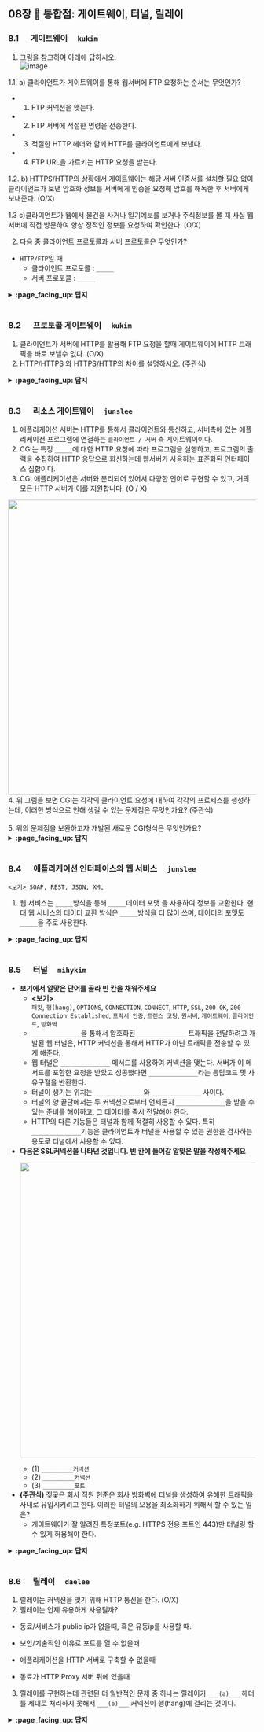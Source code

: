 ## 08장 :octopus: 통합점: 게이트웨이, 터널, 릴레이

### 8.1 　  게이트웨이　 `kukim`

1. 그림을 참고하여 아래에 답하시오.  
![image](https://img1.daumcdn.net/thumb/R1280x0/?scode=mtistory2&fname=https%3A%2F%2Fblog.kakaocdn.net%2Fdn%2FcTShD1%2FbtqDQ8zqmH5%2F1Z8hrRNKAg9BcMS5ydmhN1%2Fimg.jpg)

1.1. a) 클라이언트가 게이트웨이를 통해 웹서버에 FTP 요청하는 순서는 무엇인가?
- 1. FTP 커넥션을 맺는다.
- 2. FTP 서버에 적절한 명령을 전송한다.
- 3. 적절한 HTTP 헤더와 함께 HTTP를 클라이언트에게 보낸다.
- 4. FTP URL을 가르키는 HTTP 요청을 받는다.

1.2. b) HTTPS/HTTP의 상황에서 게이트웨이는 해당 서버 인증서를 설치할 필요 없이 클라이언트가 보낸 암호화 정보를 서버에게 인증을 요청해 암호를 해독한 후 서버에게 보내준다. (O/X)

1.3 c)클라이언트가 웹에서 물건을 사거나 일기예보를 보거나 주식정보를 볼 때 사실 웹 서버에 직접 방문하여 항상 정적인 정보를 요청하여 확인한다. (O/X) 

2. 다음 중 클라이언트 프로토콜과 서버 프로토콜은 무엇인가?
- `HTTP/FTP`일 때
  - 클라이언트 프로토콜 : `_____`
  - 서버 프로토콜 : `_____`
 
<details>
<summary> <b> :page_facing_up: 답지 </b>  </summary>
<div markdown="1">
 
1.1.  
 - 4 -> 1-> 2-> 3

1.2.  
정답 : X  (게이트웨이가 인증서를 서버의 인증서를 가지고 있어 SSL 암호화를 해독한 후 서버에게 보내준다.)

1.3.  
정답 : X (웹서버에 직접 http 요청하여 정적인 자료를 받을 수 있지만 서버마다 그 구조가 다르고 정적인 콘텐츠, 동적인 콘텐츠, 애플리케이션 서버 게이트웨이를 통해 얻는 등 많은 방법이 있다.)

2.  
클라리언트 프로토콜 : `HTTP`  
서버 프로토콜 : `FTP`  
</div>
</details>
<br>

### 8.2 　  프로토콜 게이트웨이　 `kukim`
1. 클라이언트가 서버에 HTTP를 활용해 FTP 요청을 할때 게이트웨이에 HTTP 트래픽을 바로 보낼수 없다. (O/X) 
2. HTTP/HTTPS 와 HTTPS/HTTP의 차이를 설명하시오. (주관식)


<details>
<summary> <b> :page_facing_up: 답지 </b>  </summary>
<div markdown="1">
1.   
정답 : X (프락시에 트래픽을 바로 보내는 것 같이 게이트웨이에도 HTTP 트래픽을 바로 보낼 수 있다.(브라우저에서 명시적으로 설정도 가능하다.))  

2.  
HTTP/HTTPS는 클라이언트는 일반 HTTP를 사용하여 웹을 탐색할 수 있지만 게이트웨이는 자동으로 사용자의 모든 정보를 암호화하여 서버에게 전송하는 시스템이고 HTTPS/HTTP는 클라이언트에게 HTTPS 요청을 받아 복호화하여 웹서버로 HTTP 요청을 보낸다. 게이트웨이와 원 서버 간의 암호화하지 않은 트래픽을 전송하기 때문에 게이트웨이와 원 서버 간에 있는 네트워크가 안전한지 확인을 하고 사용해야 한다.    
<a href="https://ibb.co/P410Kkr"><img src="https://i.ibb.co/5vswmZ1/Screen-Shot-2020-08-12-at-3-00-41-PM.png" alt="Screen-Shot-2020-08-12-at-3-00-41-PM" border="0"></a>  
<a href="https://ibb.co/GcDQhr4"><img src="https://i.ibb.co/ChyKrS3/Screen-Shot-2020-08-12-at-3-00-50-PM.png" alt="Screen-Shot-2020-08-12-at-3-00-50-PM" border="0"></a>
</div>
</details>
<br>

### 8.3 　  리소스 게이트웨이　 `junslee`

1. 애플리케이션 서버는 HTTP를 통해서 클라이언트와 통신하고, 서버측에 있는 애플리케이션 프로그램에 연결하는 `클라이언트 / 서버` 측 게이트웨이이다.
2. CGI는 특정 `_____`에 대한 HTTP 요청에 따라 프로그램을 실행하고, 프로그램의 출력을 수집하여 HTTP 응답으로 회신하는데 웹서버가 사용하는 표준화된 인터페이스 집합이다.
3. CGI 애플리케이션은 서버와 분리되어 있어서 다양한 언어로 구현할 수 있고, 거의 모든 HTTP 서버가 이를 지원합니다. (O / X)
<img src="https://user-images.githubusercontent.com/13018877/53302527-48dfe180-38a2-11e9-8bf8-a79b8a3c362f.png" width="600">
4. 위 그림을 보면 CGI는 각각의 클라이언트 요청에 대하여 각각의 프로세스를 생성하는데, 이러한 방식으로 인해 생길 수 있는 문제점은 무엇인가요? (주관식)<br>
<br>
5. 위의 문제점을 보완하고자 개발된 새로운 CGI형식은 무엇인가요?
<br>

<details>
<summary> <b> :page_facing_up: 답지 </b>  </summary>
<div markdown="1">
  
1. 애플리케이션 서버는 HTTP를 통해서 클라이언트와 통신하고, 서버측에 있는 애플리케이션 프로그램에 연결하는 `서버`측 게이트웨이이다.
2. CGI는 특정 `URL`에 대한 HTTP 요청에 따라 프로그램을 실행하고, 프로그램의 출력을 수집하여 HTTP 응답으로 회신하는데 웹서버가 사용하는 표준화된 인터페이스 집합이다.
3. CGI 애플리케이션은 서버와 분리되어 있어서 다양한 언어로 구현할 수 있고, 단순하므로 거의 모든 HTTP 서버가 이를 지원합니다. (O)
4. CGI는 각각의 요청에 대하여 독립적인 별도의 프로세스를 생성한다.(5개의 웹 브라우저가 똑같은 URL을 통하여 동일한 CGI를 요구하면 요청한 개수만큼 동일한 프로세스 5개를 생성한다.)
이러한 방식은 프로세스를 만드는 데 따르는 부하가 꽤 크고, 서버의 성능을 제한하며 서버 장비에 부담을 준다.
5. Fast CGI, Fast CGI는 요청이 있을 때마다 프로세스가 만들어지는 것이 아니라 만들어진 프로세스가 계속해서 새로운 요청들을 처리한다. 덕분에 프로세스를 생성하고 제거하는 데에 드는 부하가 줄어든다.

</div>
</details>
<br>

### 8.4 　  애플리케이션 인터페이스와 웹 서비스　 `junslee`

`<보기> SOAP, REST, JSON, XML`

1. 웹 서비스는 `_____`방식을 통해 `_____`데이터 포맷 을 사용하여 정보를 교환한다. 현대 웹 서비스의 데이터 교환 방식은 `_____`방식을 더 많이 쓰며, 데이터의 포맷도 `_____`을 주로 사용한다.

<details>
<summary> <b> :page_facing_up: 답지 </b>  </summary>
<div markdown="1">
  
1. 웹 서비스는 `SOAP`방식을 통해 `XML`데이터 포맷 을 사용하여 정보를 교환한다. 현대 웹 서비스의 데이터 교환 방식은 `REST`방식을 더 많이 쓰며, 데이터의 포맷도 `JSON`을 주로 사용한다. <br>
-- 참고하면 좋은 글 https://gmlwjd9405.github.io/2018/09/21/rest-and-restful.html (REST란? REST API란? RESTful이란?)

</div>
</details>
<br>

### 8.5 　  터널　 `mihykim`
- __보기에서 알맞은 단어를 골라 빈 칸을 채워주세요__
  - __\<보기\>__ <br> `패킷`, `행(hang)`, `OPTIONS`, `CONNECTION`, `CONNECT`, `HTTP`, `SSL`, `200 OK`, `200 Connection Established`, `프락시 인증`, `트랜스 코딩`, `원서버`, `게이트웨이`, `클라이언트`, `방화벽`
  - `______________`을 통해서 암호화된 `______________` 트래픽을 전달하려고 개발된 웹 터널은, HTTP 커넥션을 통해서 HTTP가 아닌 트래픽을 전송할 수 있게 해준다.
  - 웹 터널은 `______________` 메서드를 사용하여 커넥션을 맺는다. 서버가 이 메서드를 포함한 요청을 받았고 성공했다면 `______________`라는 응답코드 및 사유구절을 반환한다.
  - 터널이 생기는 위치는 `______________`와 `______________` 사이다. 
  - 터널의 양 끝단에서는 두 커넥션으로부터 언제든지 `______________`을 받을 수 있는 준비를 해야하고, 그 데이터를 즉시 전달해야 한다. 
  - HTTP의 다른 기능들은 터널과 함께 적절히 사용할 수 있다. 특히 `______________`기능은 클라이언트가 터널을 사용할 수 있는 권한을 검사하는 용도로 터널에서 사용할 수 있다.
- __다음은 SSL커넥션을 나타낸 것입니다. 빈 칸에 들어갈 알맞은 말을 작성해주세요__ <p><img src="https://user-images.githubusercontent.com/60066472/90028238-61d98e00-dcf4-11ea-83a1-3c55de80492b.png" width="600"></p>
  - (1) `_________커넥션`
  - (2) `_________커넥션`
  - (3) `_________포트`
- __(주관식)__ 짖궂은 회사 직원 현준은 회사 방화벽에 터널을 생성하여 유해한 트래픽을 사내로 유입시키려고 한다. 이러한 터널의 오용을 최소화하기 위해서 할 수 있는 일은?
  - 게이트웨이가 잘 알려진 특정포트(e.g. HTTPS 전용 포트인 443)만 터널링 할 수 있게 허용해야 한다.
<details>
<summary> <b> :page_facing_up: 답지 </b>  </summary>
<div markdown="1">

- __보기에서 알맞은 단어를 골라 빈 칸을 채워주세요__
  - __\<보기\>__ <br> `패킷`, `행(hang)`, `OPTIONS`, `CONNECTION`, `CONNECT`, `HTTP`, `SSL`, `200 OK`, `200 Connection Established`, `프락시 인증`, `트랜스 코딩`, `원서버`, `게이트웨이`, `클라이언트`, `방화벽`
  - `방화벽`을 통해서 암호화된 `SSL` 트래픽을 전달하려고 개발된 웹 터널은, HTTP 커넥션을 통해서 HTTP가 아닌 트래픽을 전송할 수 있게 해준다.
  - 웹 터널은 `Connect` 메서드를 사용하여 커넥션을 맺는다. 서버가 이 메서드를 포함한 요청을 받았고 성공했다면 `200 Connection Established`라는 응답코드 및 사유구절을 반환한다.
  - 터널이 생기는 위치는 `클라이언트`와 `게이트웨이` 사이다. 
  - 터널의 양 끝단에서는 두 커넥션으로부터 언제든지 `패킷`을 받을 수 있는 준비를 해야하고, 그 데이터를 즉시 전달해야 한다. 
  - HTTP의 다른 기능들은 터널과 함께 적절히 사용할 수 있다. 특히 `프락시 인증`기능은 클라이언트가 터널을 사용할 수 있는 권한을 검사하는 용도로 터널에서 사용할 수 있다.
- __다음은 SSL커넥션을 나타낸 것입니다. 빈 칸에 들어갈 알맞은 말을 작성해주세요__
  - (1) `HTTP 커넥션`
  - (2) `SSL 커넥션`
  - (3) `443 포트`
  <p><img src="https://user-images.githubusercontent.com/60066472/90028286-73229a80-dcf4-11ea-9299-446a540f1831.png" width="600"></p>
- __(주관식)__ 짖궂은 회사 직원 현준은 회사 방화벽에 터널을 생성하여 유해한 트래픽을 사내로 유입시키려고 한다. 이러한 터널의 오용을 최소화하기 위해서 할 수 있는 일은?
  - 맞춘 사람 천재

</div>
</details>
<br>

### 8.6 　  릴레이　 `daelee`
1. 릴레이는 커넥션을 맺기 위해 HTTP 통신을 한다. (O/X)
2. 릴레이는 언제 유용하게 사용될까?

  - 동료/서비스가 public ip가 없을때, 혹은 유동ip를 사용할 때.

  - 보안/기술적인 이유로 포트를 열 수 없을때

  - 애플리케이션을 HTTP 서버로 구축할 수 없을때

  - 동료가 HTTP Proxy 서버 뒤에 있을때
3. 릴레이를 구현하는데 관련된 더 일반적인 문제 중 하나는 릴레이가 `___(a)___` 헤더를 제대로 처리하지 못해서 `___(b)___` 커넥션이 행(hang)에 걸리는 것이다.

  
<details>
<summary> <b> :page_facing_up: 답지 </b>  </summary>
<div markdown="1">
  
1. 릴레이는 커넥션을 맺기 위해 HTTP 통신을 한다.

   > HTTP 릴레이는 `HTTP 명세`를 완전히 준수하지 않는 간단한 `HTTP 프록시`다. 릴레이는 커넥션을 맺기 위한 HTTP 통신을 한 다음, 바이트를 **맹목적으로 전달**한다.

   > HTTP는 복잡하기에, 모든 헤더와 메서드 로직을 **수행하지 않고** 맹목적으로 트래픽을 전달하는 `간단한 프록시`를 구현하는 방식이 유용할 때가 있다.

2. 릴레이는 언제 유용하게 사용될까?

(a) 동료/서비스가 public ip가 없을때, 혹은 유동ip를 사용할 때

(b) 보안/기술적인 이유로 포트를 열 수 없을 때

(c) 애플리케이션을 HTTP 서버로 구축할 수 없을 때

(d) 동료가 HTTP Proxy 서버 뒤에 있을 때
   

3. `단순 맹목적 릴레이`를 구현하는데 관련된 더 일반적인 문제 중 하나는 맹목적 릴레이가 `___(a)___` 헤더를 제대로 처리하지 못해서 `___(b)___` 커넥션이 행(hang)에 걸리는 것이다.

   > (a) : Connection
   >
   > (b) : Keep-Alive
   >
   > `Connection 헤더`는 홉(클라이언트)과 홉(릴레이 프록시) 사이에만 사용하는 헤더인데, 이를 이해하지 못하고 다음 홉(서버)에 넘겨 `행`이 걸리는 것이다.

4. HTTP 커넥션이 hang에 걸리는 상황

   1. `클라이언트`가 `릴레이`에게 `Keep-Alive 커넥션`을 맺고싶다는 요청을 보냄.
   2. `릴레이`는 커넥션 헤더를 처리하지 못하고 그대로 `서버` 에게 전달. 
   3. `릴레이`와 `서버`간 `Keep-Alive 커넥션`이 맺어짐.
   4. `릴레이`는 `웹서버`로부터 받은 응답을 `클라이언트`에 전달. 이 응답 헤더에는 `Connection: Keep-Alive 헤더`가 포함되어 있기 때문에(물론 릴레이는 이해하지 못하지만) `클라이언트`는 `릴레이`가 자신과 Keep-Alive로 통신하고 있다고 믿음.
   5. `릴레이`는 전달했으니 `서버`가 연결을 끊기를 기다리지만, `서버`는 끊지 않음. 계속 커넥션을 맺고(hang) 있음.
   6. `클라이언트`가 바로 다음 요청을 `릴레이`에게 전송하지만, 같은 커넥션으로 또 다른 요청이 오는 것을 예측하지 못하는 `릴레이`는 요청을 처리하지 못함. 
   7. 아무런 작업도 진행되지 않는 hang 상태 지속

</div>
</details>
<br>
